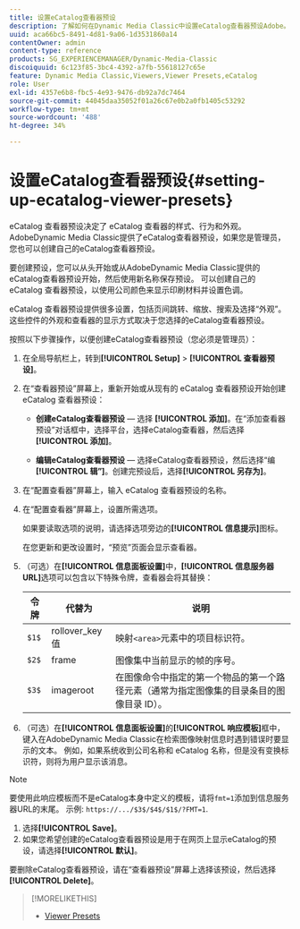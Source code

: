 ```yaml
---
title: 设置eCatalog查看器预设
description: 了解如何在Dynamic Media Classic中设置eCatalog查看器预设Adobe。
uuid: aca66bc5-8491-4d81-9a06-1d3531860a14
contentOwner: admin
content-type: reference
products: SG_EXPERIENCEMANAGER/Dynamic-Media-Classic
discoiquuid: 6c123f85-3bc4-4392-a7fb-55618127c65e
feature: Dynamic Media Classic,Viewers,Viewer Presets,eCatalog
role: User
exl-id: 4357e6b8-fbc5-4e93-9476-db92a7dc7464
source-git-commit: 44045daa35052f01a26c67e0b2a0fb1405c53292
workflow-type: tm+mt
source-wordcount: '488'
ht-degree: 34%

---
```


# 设置eCatalog查看器预设{#setting-up-ecatalog-viewer-presets}

eCatalog 查看器预设决定了 eCatalog 查看器的样式、行为和外观。AdobeDynamic Media Classic提供了eCatalog查看器预设，如果您是管理员，您也可以创建自己的eCatalog查看器预设。

要创建预设，您可以从头开始或从AdobeDynamic Media Classic提供的eCatalog查看器预设开始，然后使用新名称保存预设。 可以创建自己的 eCatalog 查看器预设，以使用公司颜色来显示印刷材料并设置色调。

eCatalog 查看器预设提供很多设置，包括页间跳转、缩放、搜索及选择“外观”。这些控件的外观和查看器的显示方式取决于您选择的eCatalog查看器预设。

按照以下步骤操作，以便创建eCatalog查看器预设（您必须是管理员）：

1. 在全局导航栏上，转到&#x200B;**[!UICONTROL Setup]** > **[!UICONTROL 查看器预设]**。
1. 在“查看器预设”屏幕上，重新开始或从现有的 eCatalog 查看器预设开始创建 eCatalog 查看器预设：

   * **创建eCatalog查看器预设**  — 选择 **[!UICONTROL 添加]**。在“添加查看器预设”对话框中，选择平台，选择eCatalog查看器，然后选择&#x200B;**[!UICONTROL 添加]**。

   * **编辑eCatalog查看器预设**  — 选择eCatalog查看器预设，然后选择“编 **[!UICONTROL 辑”]**。创建完预设后，选择&#x200B;**[!UICONTROL 另存为]**。

1. 在“配置查看器”屏幕上，输入 eCatalog 查看器预设的名称。
1. 在“配置查看器”屏幕上，设置所需选项。

   如果要读取选项的说明，请选择选项旁边的&#x200B;**[!UICONTROL 信息提示]**&#x200B;图标。

   在您更新和更改设置时，“预览”页面会显示查看器。

1. （可选）在&#x200B;**[!UICONTROL 信息面板设置]**&#x200B;中，**[!UICONTROL 信息服务器URL]**&#x200B;选项可以包含以下特殊令牌，查看器会将其替换：

   | 令牌 | 代替为 | 说明 |
   | --- | --- | --- |
   | `$1$` | rollover_key 值 | 映射`<area>`元素中的项目标识符。 |
   | `$2$` | frame | 图像集中当前显示的帧的序号。 |
   | `$3$` | imageroot | 在图像命令中指定的第一个物品的第一个路径元素（通常为指定图像集的目录条目的图像目录 ID）。 |

1. （可选）在&#x200B;**[!UICONTROL 信息面板设置]**&#x200B;的&#x200B;**[!UICONTROL 响应模板]**&#x200B;框中，键入在AdobeDynamic Media Classic在检索图像映射信息时遇到错误时要显示的文本。 例如，如果系统收到公司名称和 eCatalog 名称，但是没有变换标识符，则将为用户显示该消息。

>[!NOTE]
>
>要使用此响应模板而不是eCatalog本身中定义的模板，请将`fmt=1`添加到信息服务器URL的末尾。 示例: `https://.../$3$/$4$/$1$/?FMT=1`.

1. 选择&#x200B;**[!UICONTROL Save]**。
1. 如果您希望创建的eCatalog查看器预设是用于在网页上显示eCatalog的预设，请选择&#x200B;**[!UICONTROL 默认]**。

要删除eCatalog查看器预设，请在“查看器预设”屏幕上选择该预设，然后选择&#x200B;**[!UICONTROL Delete]**。

>[!MORELIKETHIS]
>
>* [Viewer Presets](application-setup.md#viewer_presets)

